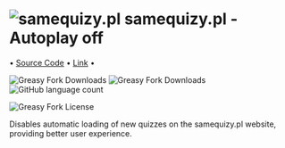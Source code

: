 # ![samequizy.pl](https://www.google.com/s2/favicons?sz=16&domain=samequizy.pl) samequizy.pl - Autoplay off
•︎ [Source Code](https://github.com/eye-wave/greasy-fork/tree/main/packages/samequizy-autoplay)
•︎ [Link](https://greasyfork.org/en/scripts/493332-samequizy-pl-autoplay-off)
•︎

![Greasy Fork Downloads](https://img.shields.io/greasyfork/dt/493332-samequizy-pl-autoplay-off)
![Greasy Fork Downloads](https://img.shields.io/greasyfork/v/493332-samequizy-pl-autoplay-off)
![GitHub language count](https://img.shields.io/github/languages/top/eye-wave/greasy-fork)

![Greasy Fork License](https://img.shields.io/greasyfork/l/493332-samequizy-pl-autoplay-off)

Disables automatic loading of new quizzes on the samequizy.pl website, providing better user experience.
